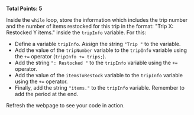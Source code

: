 **Total Points: 5**

Inside the `while` loop, store the information which includes the trip number and the number of items restocked for this trip in the format: "Trip X: Restocked Y items." inside the `tripInfo` variable. For this:

- Define a variable `tripInfo`. Assign the string `"Trip "` to the variable.
- Add the value of the `tripNumber` variable to the `tripInfo` variable using the `+=` operator (`tripInfo += trips;`).
- Add the string `": Restocked "` to the `tripInfo` variable using the `+=` operator.
- Add the value of the `itemsToRestock` variable to the `tripInfo` variable using the `+=` operator.
- Finally, add the string `"items."` to the `tripInfo` variable. Remember to add the period at the end.

Refresh the webpage to see your code in action.
